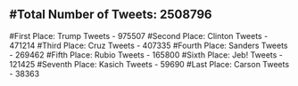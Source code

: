 #Total Number of Tweets: 2508796 
---
#First Place: Trump Tweets - 975507
#Second Place: Clinton Tweets - 471214
#Third Place: Cruz Tweets - 407335
#Fourth Place: Sanders Tweets - 269462
#Fifth Place: Rubio Tweets - 165800
#Sixth Place: Jeb! Tweets - 121425
#Seventh Place: Kasich Tweets - 59690
#Last Place: Carson Tweets - 38363

